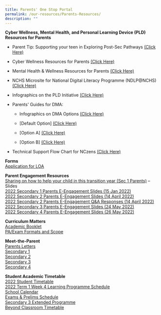 ```yaml
---
title: Parents' One Stop Portal
permalink: /our-resources/Parents-Resources/
description: ""
---
```

**Cyber Wellness, Mental Health, and Personal Learning Device (PLD) Resources for Parents**<br>
* Parent Tip: Supporting your teen in Exploring Post-Sec Pathways [(Click Here)](https://www.google.com/url?q=https%3A%2F%2Fwww.moe.gov.sg%2F-%2Fmedia%2Ffiles%2Fparent-kit%2Fparent-kit---supporting-your-teen-in-exploring-post-secondary-pathways.pdf&sa=D&sntz=1&usg=AOvVaw39nIbGQbCLzRx1-k6mBiUN)

* Cyber Wellness Resources for Parents [(Click Here)](https://sites.google.com/moe.edu.sg/nchs-parents/cyber-wellness-resources-for-parents?authuser=0)

* Mental Health & Wellness Resources for Parents [(Click Here)](https://sites.google.com/moe.edu.sg/nchs-parents/cyber-wellness-resources-for-parents?authuser=0)

* NCHS Microsite for National Digital Literacy Programme (NDLP@NCHS) [(Click Here)](http://www.google.com/url?q=http%3A%2F%2Fgo.gov.sg%2Fnchs-ndlp&sa=D&sntz=1&usg=AOvVaw3RxkFU60FEALu86zIyPHT2)

* Infographics on the PLD Initiative [(Click Here)](https://drive.google.com/file/d/1OH3OlZneER-8rFtnXYtUHUEvTpsjIfUN/view?usp=sharing)

* Parents' Guides for DMA:
	*    Infographics on DMA Options [(Click Here)](https://drive.google.com/file/d/1ZF35oxkRutpDpY6OLEAznuPu8v2ClOqB/view?usp=sharing)

	* [Default Option\] [(Click Here)](https://drive.google.com/file/d/1F1R94g-dzejZNbciUWDc3_w30dFu5aov/view?usp=sharing)

	* [Option A\] [(Click Here)](https://drive.google.com/file/d/1F1R94g-dzejZNbciUWDc3_w30dFu5aov/view?usp=sharing)

	* [Option B\] [(Click Here)](https://drive.google.com/file/d/1tQmjvlVB0wbSE_UYvyh34v9J--B5wDEx/view?usp=sharing)

* Technical Support Flow Chart for NCzens [(Click Here)](https://sites.google.com/moe.edu.sg/nchs-parents/technical-support?authuser=0)


**Forms**<br>
[Application for LOA](https://go.gov.sg/nchs-loa)

**Parent Engagement Resources**<br>
[Sharing on how to help your child in this transition year (Sec 1 Parents)](https://drive.google.com/file/d/1AERpSAZwgNOk9a0P7HAHbU4qiRcztz2M/view) – Slides<br>[2022 Secondary 1 Parents E-Engagement Slides (15 Jan 2022)](https://drive.google.com/file/d/1Y9kpVSqbtMFcZSMZnZWqlqsG5CyygsOF/view?usp=sharing)  
[2022 Secondary 2 Parents E-Engagement Slides (14 April 2022)](https://drive.google.com/file/d/1oBCT8dvSuoqTVjha17iTJyrD_kdJH4Hn/view)  
[2022 Secondary 2 Parents E-Engagement Q&A Responses (14 April 2022)](https://drive.google.com/drive/folders/1tCQWVeImVf-iC71x0MIs_7Uys9btX51t)  
[2022 Secondary 3 Parents E-Engagement Slides (24 May 2022)](https://drive.google.com/file/d/1hiSF6rVbTrf9kbYa6x_rMGDNrad4qYPv/view?usp=sharing)  
[2022 Secondary 4 Parents E-Engagement Slides (26 May 2022)](https://drive.google.com/file/d/1V5-xTKsaDvCc23zJP9a_qde0874REHi1/view?usp=sharing)

**Curriculum Matters**<br>
[Academic Booklet](https://drive.google.com/drive/folders/1-u9xunjUbfXWFHhldfQLP0fJmpUIXjzz?usp=sharing)  
[PA/Exam Formats and Scope](https://drive.google.com/drive/u/1/folders/1fQWE3i8efqnjzatOy_LkVhLQIbqyRpJy)

**Meet-the-Parent**<br>
[Parents Letters](https://drive.google.com/drive/folders/0B0NLoi7jhnNmcUkxUkRrUlNoZ00?usp=sharing)  
[Secondary 1](https://drive.google.com/drive/folders/1lTjk_GqX5_KCCwMdGAoD3E6WNmep7S2F?usp=sharing)  
[Secondary 2](https://drive.google.com/drive/folders/1zBy3zTraW6izEZZn-rd8rAX48X6f5p46?usp=sharing)  
[Secondary 3](https://drive.google.com/drive/folders/15wvThnU2JtsfcrwCHH7YxrYJ2x1RIbYZ?usp=sharing)  
[Secondary 4](https://drive.google.com/drive/folders/1Au3HRa0_d1-9RnNsMNigz8ZrayXyX8Jq?usp=sharing)

**Student Academic Timetable**<br>
[2022 Student Timetable](https://drive.google.com/drive/folders/1aGZqASMNs0pPdVXJOFMi1S0Z49QRWh58?usp=sharing)  
[2022 Term 1 Week 4 Learning Programme Schedule](https://docs.google.com/spreadsheets/d/1HHe3aKOZFwuqPL6efOvR4PU2G4WXWnjALvjIvkM7MCw/edit?usp=sharing)  
[School Calendar](https://www-nanchiauhigh-moe-edu-sg-admin.cwp.sg/nchs/calendar)  
[Exams & Prelims Schedule](https://drive.google.com/folderview?id=0B0NLoi7jhnNmNTFPaVYwV004YmM&usp=sharing)  
[Secondary 3 Extended Programme](https://drive.google.com/drive/folders/0B0NLoi7jhnNmeTF4TWhTX1hWTjQ?usp=sharing)  
[Beyond Classroom Timetable](https://drive.google.com/drive/folders/0B0NLoi7jhnNmVXI4RnhDN1NvNEk?usp=sharing)